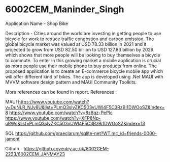 # 6002CEM_Maninder_Singh

Application Name - Shop Bike 

Description - Cities around the world are investing in getting people to use bicycle for work to reduce traffic congestion and carbon emission. The global bicycle market was valued at USD 78.33 billion in 2021 and it projected to grow from USD 82.50 billion to USD 127.83 billion by 2029 which shows that more people will be looking to buy themselves a bicycle to commute. To enter in this growing market a mobile application is crucial as more people use their mobile phone to buy products from online. The proposed application is to create an E-commerce bicycle mobile app which will offer different kind of bikes. The app is developed using .Net MAUI with MVVM software design pattern and MAUI Community Toolkits. 

More references can be found in report.
References : 

MAUI 
https://www.youtube.com/watch?v=DuNLR_NJv8U&list=PLmQ3sIvZKC503vUWl4F5C3RzBi1DWOoSZ&index=8
https://www.youtube.com/watch?v=8z8qz-PePlc 
https://www.youtube.com/watch?v=XFP8Np-uRWc&list=PLmQ3sIvZKC503vUWl4F5C3RzBi1DWOoSZ&index=13 

SQL
https://github.com/praeclarum/sqlite-net?WT.mc_id=friends-0000-jamont 

Github - 
https://github.coventry.ac.uk/6002CEM-2223/6002CEM_JANMAY23 

